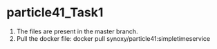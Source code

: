 # particle41_Task1

1. The files are present in the master branch.
2. Pull the docker file: docker pull synoxy/particle41:simpletimeservice
